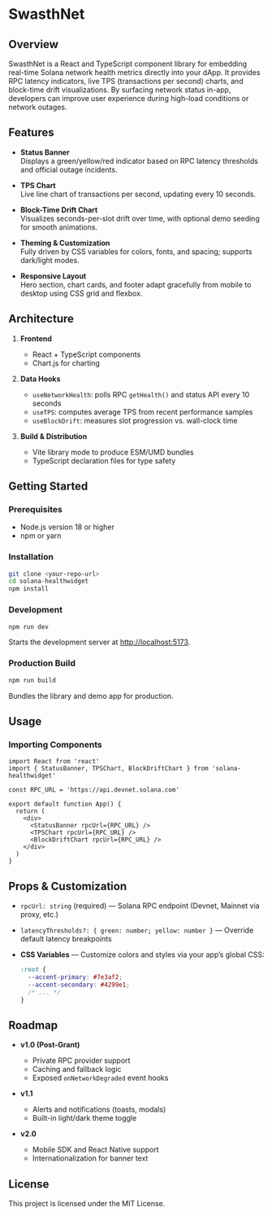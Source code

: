 # SwasthNet 

## Overview
SwasthNet is a React and TypeScript component library for embedding real-time Solana network health metrics directly into your dApp. It provides RPC latency indicators, live TPS (transactions per second) charts, and block-time drift visualizations. By surfacing network status in-app, developers can improve user experience during high-load conditions or network outages.

## Features
- **Status Banner**  
  Displays a green/yellow/red indicator based on RPC latency thresholds and official outage incidents.

- **TPS Chart**  
  Live line chart of transactions per second, updating every 10 seconds.

- **Block-Time Drift Chart**  
  Visualizes seconds-per-slot drift over time, with optional demo seeding for smooth animations.

- **Theming & Customization**  
  Fully driven by CSS variables for colors, fonts, and spacing; supports dark/light modes.

- **Responsive Layout**  
  Hero section, chart cards, and footer adapt gracefully from mobile to desktop using CSS grid and flexbox.

## Architecture
1. **Frontend**  
   - React + TypeScript components  
   - Chart.js for charting  

2. **Data Hooks**  
   - `useNetworkHealth`: polls RPC `getHealth()` and status API every 10 seconds  
   - `useTPS`: computes average TPS from recent performance samples  
   - `useBlockDrift`: measures slot progression vs. wall-clock time  

3. **Build & Distribution**  
   - Vite library mode to produce ESM/UMD bundles  
   - TypeScript declaration files for type safety  

## Getting Started

### Prerequisites
- Node.js version 18 or higher  
- npm or yarn  

### Installation
```bash
git clone <your-repo-url>
cd solana-healthwidget
npm install
````

### Development

```bash
npm run dev
```

Starts the development server at [http://localhost:5173](http://localhost:5173).

### Production Build

```bash
npm run build
```

Bundles the library and demo app for production.

## Usage

### Importing Components

```tsx
import React from 'react'
import { StatusBanner, TPSChart, BlockDriftChart } from 'solana-healthwidget'

const RPC_URL = 'https://api.devnet.solana.com'

export default function App() {
  return (
    <div>
      <StatusBanner rpcUrl={RPC_URL} />
      <TPSChart rpcUrl={RPC_URL} />
      <BlockDriftChart rpcUrl={RPC_URL} />
    </div>
  )
}
```

## Props & Customization

* `rpcUrl: string` (required) — Solana RPC endpoint (Devnet, Mainnet via proxy, etc.)
* `latencyThresholds?: { green: number; yellow: number }` — Override default latency breakpoints
* **CSS Variables** — Customize colors and styles via your app’s global CSS:

  ```css
  :root {
    --accent-primary: #7e3af2;
    --accent-secondary: #4299e1;
    /* ... */
  }
  ```

## Roadmap

* **v1.0 (Post-Grant)**

  * Private RPC provider support
  * Caching and fallback logic
  * Exposed `onNetworkDegraded` event hooks

* **v1.1**

  * Alerts and notifications (toasts, modals)
  * Built-in light/dark theme toggle

* **v2.0**

  * Mobile SDK and React Native support
  * Internationalization for banner text

## License

This project is licensed under the MIT License.
```

